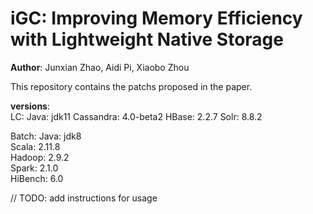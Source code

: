 # iGC: Improving Memory Efficiency with Lightweight Native Storage
**Author**: Junxian Zhao, Aidi Pi, Xiaobo Zhou

This repository contains the patchs proposed in the paper.

**versions**:  
LC:
Java: jdk11
Cassandra: 4.0-beta2
HBase: 2.2.7
Solr: 8.8.2

Batch:
Java: jdk8  
Scala: 2.11.8  
Hadoop: 2.9.2  
Spark: 2.1.0  
HiBench: 6.0  

// TODO: add instructions for usage


